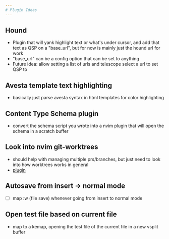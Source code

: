 ```yaml
---
# Plugin Ideas
---
```


## Hound

- Plugin that will yank highlight text or what's under cursor, and add that text as QSP on a "base_url", but for now is mainly just the hound url for work
- "base_url" can be a config option that can be set to anything
- Future idea: allow setting a list of urls and telescope select a url to set QSP to

## Avesta template text highlighting

- basically just parse avesta syntax in html templates for color highlighting

## Content Type Schema plugin

- convert the schema script you wrote into a nvim plugin that will open the schema in a scratch buffer

## Look into nvim git-worktrees

- should help with managing multiple prs/branches, but just need to look into how worktrees works in general
- [plugin](https://github.com/nvim-treesitter/nvim-treesitter)

## Autosave from insert -> normal mode

- [ ] map :w (file save) whenever going from insert to normal mode

## Open test file based on current file

- map to a kemap, opening the test file of the current file in a new vsplit buffer
